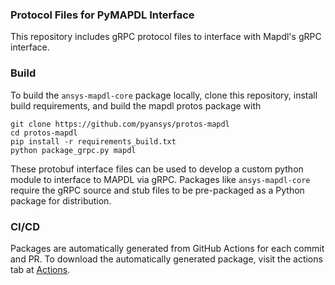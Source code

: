 ### Protocol Files for PyMAPDL Interface
This repository includes gRPC protocol files to interface with Mapdl's
gRPC interface.

### Build
To build the `ansys-mapdl-core` package locally, clone this
repository, install build requirements, and build the mapdl protos
package with

```
git clone https://github.com/pyansys/protos-mapdl
cd protos-mapdl
pip install -r requirements_build.txt
python package_grpc.py mapdl
```

These protobuf interface files can be used to develop a custom python
module to interface to MAPDL via gRPC.  Packages like `ansys-mapdl-core`
require the gRPC source and stub files to be pre-packaged as a Python
package for distribution.


### CI/CD

Packages are automatically generated from GitHub Actions for each commit and PR.  To download the automatically generated package, visit the actions tab at [Actions](https://github.com/pyansys/protos-mapdl/actions).
